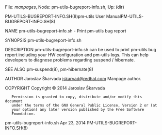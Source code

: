 File: *manpages*,  Node: pm-utils-bugreport-info.sh,  Up: (dir)

PM-UTILS-BUGREPORT-INFO.SH(8)pm-utils User ManualPM-UTILS-BUGREPORT-INFO.SH(8)



NAME
       pm-utils-bugreport-info.sh - Print pm-utils bug report

SYNOPSIS
       pm-utils-bugreport-info.sh

DESCRIPTION
       pm-utils-bugreport-info.sh can be used to print pm-utils bug report
       including your HW configuration and pm-utils logs.  This can help
       developers to diagnose problems regarding suspend / hibernate.

SEE ALSO
       pm-suspend(8), pm-hibernate(8)

AUTHOR
       Jaroslav Škarvada <jskarvad@redhat.com>
           Manpage author.

COPYRIGHT
        Copyright © 2014 Jaroslav Škarvada

       Permission is granted to copy, distribute and/or modify this document
       under the terms of the GNU General Public License, Version 2 or (at
       your option) any later version published by the Free Software
       Foundation.



pm-utils-bugreport-info.sh       Apr 23, 2014    PM-UTILS-BUGREPORT-INFO.SH(8)

